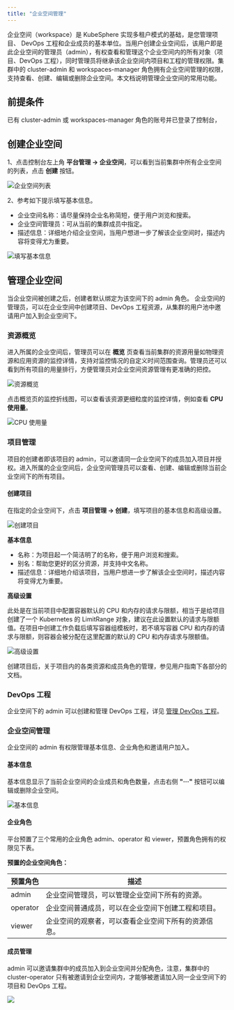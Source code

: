 ```yaml
---
title: "企业空间管理"
---
```


企业空间（workspace）是 KubeSphere 实现多租户模式的基础，是您管理项目、 DevOps 工程和企业成员的基本单位。当用户创建企业空间后，该用户即是此企业空间的管理员（admin），有权查看和管理这个企业空间内的所有对象（项目、DevOps 工程），同时管理员将继承该企业空间内项目和工程的管理权限。集群中的 cluster-admin 和 workspaces-manager 角色拥有企业空间管理的权限，支持查看、创建、编辑或删除企业空间。本文档说明管理企业空间的常用功能。

## 前提条件

已有 cluster-admin 或 workspaces-manager 角色的账号并已登录了控制台，

## 创建企业空间

1、点击控制台左上角 **平台管理 → 企业空间**，可以看到当前集群中所有企业空间的列表，点击 **创建** 按钮。

![企业空间列表](/workspace-list.png)

2、参考如下提示填写基本信息。

- 企业空间名称：请尽量保持企业名称简短，便于用户浏览和搜索。
- 企业空间管理员：可从当前的集群成员中指定。
- 描述信息：详细地介绍企业空间，当用户想进一步了解该企业空间时，描述内容将变得尤为重要。

![填写基本信息](/create-workspace.png)

## 管理企业空间

当企业空间被创建之后，创建者默认绑定为该空间下的 admin 角色。 企业空间的管理员，可以在企业空间中创建项目、DevOps 工程资源，从集群的用户池中邀请用户加入到企业空间下。

### 资源概览

进入所属的企业空间后，管理员可以在 **概览** 页查看当前集群的资源用量如物理资源和应用资源的监控详情，支持对监控情况的自定义时间范围查询。管理员还可以看到所有项目的用量排行，方便管理员对企业空间资源管理有更准确的把控。

![资源概览](/workspace-overview.png)

点击概览页的监控折线图，可以查看该资源更细粒度的监控详情，例如查看 **CPU 使用量**。

![CPU 使用量](/cpu-usage-monitor.png)


### 项目管理

项目的创建者即该项目的 admin，可以邀请同一企业空间下的成员加入项目并授权。进入所属的企业空间后，企业空间管理员可以查看、创建、编辑或删除当前企业空间下的所有项目。

#### 创建项目

在指定的企业空间下，点击 **项目管理 → 创建**，填写项目的基本信息和高级设置。

![创建项目](/create-project-basic.png)

**基本信息**
- 名称：为项目起一个简洁明了的名称，便于用户浏览和搜索。
- 别名：帮助您更好的区分资源，并支持中文名称。
- 描述信息：详细地介绍该项目，当用户想进一步了解该企业空间时，描述内容将变得尤为重要。


**高级设置**

此处是在当前项目中配置容器默认的 CPU 和内存的请求与限额，相当于是给项目创建了一个 Kubernetes 的 LimitRange 对象，建议在此设置默认的请求与限额值。在项目中创建工作负载后填写容器组模板时，若不填写容器 CPU 和内存的请求与限额，则容器会被分配在这里配置的默认的 CPU 和内存请求与限额值。

![高级设置](/namespace-limit-request.png)

创建项目后，关于项目内的各类资源和成员角色的管理，参见用户指南下各部分的文档。

### DevOps 工程

企业空间下的 admin 可以创建和管理 DevOps 工程，详见 [管理 DevOps 工程](../../devops/devops-project)。

### 企业空间管理
 
企业空间的 admin 有权限管理基本信息、企业角色和邀请用户加入。

#### 基本信息

基本信息显示了当前企业空间的企业成员和角色数量，点击右侧 **"···"** 按钮可以编辑或删除企业空间。

![基本信息](/workspace-basic.png)

#### 企业角色

平台预置了三个常用的企业角色 admin、operator 和 viewer，预置角色拥有的权限见下表。

**预置的企业空间角色：**

|预置角色|描述|
|---|---|
|admin |企业空间管理员，可以管理企业空间下所有的资源。|
|operator|企业空间普通成员，可以在企业空间下创建工程和项目。|
|viewer|企业空间的观察者，可以查看企业空间下所有的资源信息。|

#### 成员管理

admin 可以邀请集群中的成员加入到企业空间并分配角色，注意，集群中的 cluster-operator 只有被邀请到企业空间内，才能够被邀请加入同一企业空间下的项目和 DevOps 工程。

![](/invite-members-workspace.png)